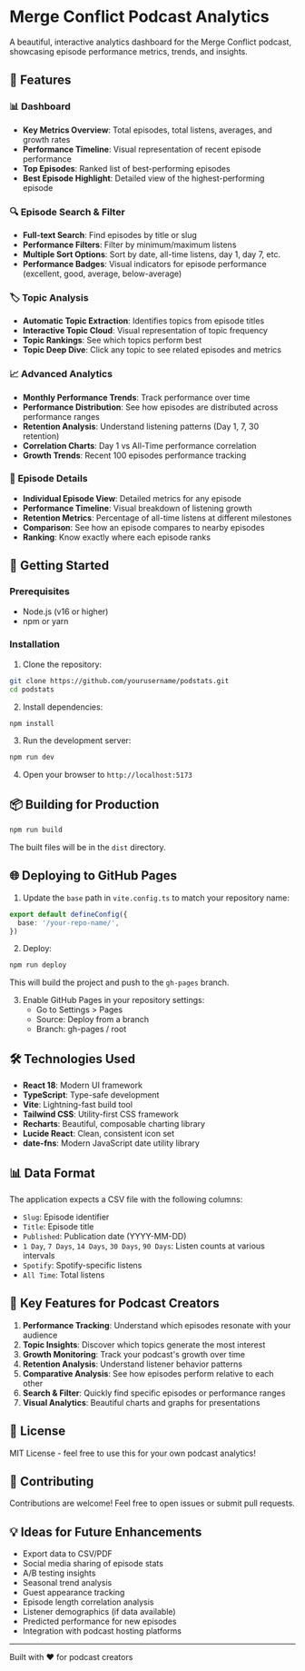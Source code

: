 # Merge Conflict Podcast Analytics

A beautiful, interactive analytics dashboard for the Merge Conflict podcast, showcasing episode performance metrics, trends, and insights.

## 🎯 Features

### 📊 Dashboard
- **Key Metrics Overview**: Total episodes, total listens, averages, and growth rates
- **Performance Timeline**: Visual representation of recent episode performance
- **Top Episodes**: Ranked list of best-performing episodes
- **Best Episode Highlight**: Detailed view of the highest-performing episode

### 🔍 Episode Search & Filter
- **Full-text Search**: Find episodes by title or slug
- **Performance Filters**: Filter by minimum/maximum listens
- **Multiple Sort Options**: Sort by date, all-time listens, day 1, day 7, etc.
- **Performance Badges**: Visual indicators for episode performance (excellent, good, average, below-average)

### 🏷️ Topic Analysis
- **Automatic Topic Extraction**: Identifies topics from episode titles
- **Interactive Topic Cloud**: Visual representation of topic frequency
- **Topic Rankings**: See which topics perform best
- **Topic Deep Dive**: Click any topic to see related episodes and metrics

### 📈 Advanced Analytics
- **Monthly Performance Trends**: Track performance over time
- **Performance Distribution**: See how episodes are distributed across performance ranges
- **Retention Analysis**: Understand listening patterns (Day 1, 7, 30 retention)
- **Correlation Charts**: Day 1 vs All-Time performance correlation
- **Growth Trends**: Recent 100 episodes performance tracking

### 📱 Episode Details
- **Individual Episode View**: Detailed metrics for any episode
- **Performance Timeline**: Visual breakdown of listening growth
- **Retention Metrics**: Percentage of all-time listens at different milestones
- **Comparison**: See how an episode compares to nearby episodes
- **Ranking**: Know exactly where each episode ranks

## 🚀 Getting Started

### Prerequisites
- Node.js (v16 or higher)
- npm or yarn

### Installation

1. Clone the repository:
```bash
git clone https://github.com/yourusername/podstats.git
cd podstats
```

2. Install dependencies:
```bash
npm install
```

3. Run the development server:
```bash
npm run dev
```

4. Open your browser to `http://localhost:5173`

## 📦 Building for Production

```bash
npm run build
```

The built files will be in the `dist` directory.

## 🌐 Deploying to GitHub Pages

1. Update the `base` path in `vite.config.ts` to match your repository name:
```typescript
export default defineConfig({
  base: '/your-repo-name/',
})
```

2. Deploy:
```bash
npm run deploy
```

This will build the project and push to the `gh-pages` branch.

3. Enable GitHub Pages in your repository settings:
   - Go to Settings > Pages
   - Source: Deploy from a branch
   - Branch: gh-pages / root

## 🛠️ Technologies Used

- **React 18**: Modern UI framework
- **TypeScript**: Type-safe development
- **Vite**: Lightning-fast build tool
- **Tailwind CSS**: Utility-first CSS framework
- **Recharts**: Beautiful, composable charting library
- **Lucide React**: Clean, consistent icon set
- **date-fns**: Modern JavaScript date utility library

## 📊 Data Format

The application expects a CSV file with the following columns:
- `Slug`: Episode identifier
- `Title`: Episode title
- `Published`: Publication date (YYYY-MM-DD)
- `1 Day`, `7 Days`, `14 Days`, `30 Days`, `90 Days`: Listen counts at various intervals
- `Spotify`: Spotify-specific listens
- `All Time`: Total listens

## 🎨 Key Features for Podcast Creators

1. **Performance Tracking**: Understand which episodes resonate with your audience
2. **Topic Insights**: Discover which topics generate the most interest
3. **Growth Monitoring**: Track your podcast's growth over time
4. **Retention Analysis**: Understand listener behavior patterns
5. **Comparative Analysis**: See how episodes perform relative to each other
6. **Search & Filter**: Quickly find specific episodes or performance ranges
7. **Visual Analytics**: Beautiful charts and graphs for presentations

## 📝 License

MIT License - feel free to use this for your own podcast analytics!

## 🤝 Contributing

Contributions are welcome! Feel free to open issues or submit pull requests.

## 💡 Ideas for Future Enhancements

- Export data to CSV/PDF
- Social media sharing of episode stats
- A/B testing insights
- Seasonal trend analysis
- Guest appearance tracking
- Episode length correlation analysis
- Listener demographics (if data available)
- Predicted performance for new episodes
- Integration with podcast hosting platforms

---

Built with ❤️ for podcast creators
